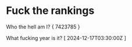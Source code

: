 # Fuck the rankings

Who the hell am I?
{ 7423785 }

What fucking year is it?
[ 2024-12-17T03:30:00Z ]
